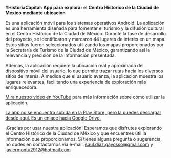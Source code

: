 #**HistoriaCapital: App para explorar el Centro Historico de la Ciudad de Mexico mediante ubicacion**

Es una aplicación móvil para los sistemas operativos Android. La aplicación es una herramienta diseñada para fomentar el turismo y la difusión cultural en el Centro Histórico de la Ciudad de México. Durante la fase de desarrollo del proyecto, se identificaron y marcaron 44 lugares de interés en un mapa. Estos sitios fueron seleccionados utilizando los mapas proporcionados por la Secretaría de Turismo de la Ciudad de México, garantizando así la relevancia y precisión de la información presentada.

Además, la aplicación requiere la ubicación real y aproximada del dispositivo móvil del usuario, lo que permite trazar rutas hacia los diversos sitios de interés. A medida que el usuario avanza, la aplicación muestra los lugares relevantes, facilitando una experiencia de exploración más enriquecedora.

[Mira nuestro video en YouTube](https://youtu.be/2J83frje3O8) para más información sobre cómo utilizar la aplicación.

[La app no se encuentra subida en la Play Store, pero la puedes descargar desde aquí. Es un enlace hacia Google Drive.](https://drive.google.com/file/d/1HeN6xLzCxbXcArDZ66YDYSZ_wOcSxWkv/view?usp=sharing)

¡Gracias por usar nuestra aplicación! Esperamos que disfrutes explorando el Centro Histórico de la Ciudad de México y que encuentres útil la información que proporcionamos. Si tienes alguna pregunta o sugerencia, no dudes en contactarnos vía e-mail: [saul.diaz.gayosso@gmail.com](saul.diaz.gayosso@gmail.com) y [javiermontu2912@hotmail.com](javiermontu2912@hotmail.com)
